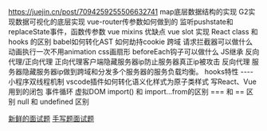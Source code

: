 https://juejin.cn/post/7094259255506632741
map底层数据结构的实现
G2实现数据可视化的底层实现
vue-router传参数如何做到的 监听pushstate和replaceState事件，函数传参数
vue mixins 优缺点
vue slot 实现
React class 和 hooks 的区别
babel如何转化AST
如何劫持cookie
跨域
请求拦截器可以做什么
动画执行一次不用animation
css画扇形
beforeEach钩子可以做什么
JS继承
反向代理/正向代理 正向代理客户端隐藏服务器ip防止服务器真正ip被攻击 反向代理 服务器隐藏服务器ip做到跨域和分发多个服务器的服务负载均衡。
hooks特性 ----
小程序双线程机制
vscode插件如何转化语义化样式为原子类样式
写React、Vue用到的闭包
事件循环
虚拟DOM
import() 和 import...from的区别
=== 和 == 区别
null 和 undefined 区别

[新鲜的面试题](https://juejin.cn/post/7142690757722243102#heading-1)
[手写题面试题](https://github.com/Advanced-Frontend/Daily-Interview-Question/issues/378)